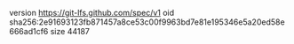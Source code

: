 version https://git-lfs.github.com/spec/v1
oid sha256:2e91693123fb871457a8ce53c00f9963bd7e81e195346e5a20ed58e666ad1cf6
size 44187
